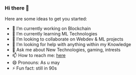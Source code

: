 ### Hi there 👋

Here are some ideas to get you started:

- 🔭 I’m currently working on Blockchain
- 🌱 I’m currently learning ML Technologies
- 👯 I’m looking to collaborate on Webdev & ML projects
- 🤔 I’m looking for help with anything within my Knowledge
- 💬 Ask me about New Technologies, gaming, intrests
- 📫 How to reach me: [here](https://BIT-Dcrypto.github.io)
- 😄 Pronouns: As u may
- ⚡ Fun fact: still in 90s

